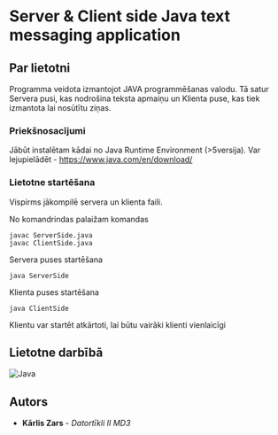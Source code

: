 # Server & Client side Java text messaging application

## Par lietotni

Programma veidota izmantojot JAVA programmēšanas valodu. Tā satur Servera pusi, kas nodrošina teksta apmaiņu un Klienta puse, kas tiek izmantota lai nosūtītu ziņas.

### Priekšnosacījumi

Jābūt instalētam kādai no Java Runtime Environment (>5versija).
Var lejupielādēt - https://www.java.com/en/download/

### Lietotne startēšana

Vispirms jākompilē servera un klienta faili.

No komandrindas palaižam komandas

```
javac ServerSide.java
javac ClientSide.java
```
Servera puses startēšana

```
java ServerSide
```
Klienta puses startēšana
```
java ClientSide
```

Klientu var startēt atkārtoti, lai būtu vairāki klienti vienlaicīgi

## Lietotne darbībā

![Java](https://user-images.githubusercontent.com/18242522/83359672-6a245d00-a384-11ea-86a8-86b0c1a5e607.jpg)


## Autors

* **Kārlis Zars** - *Datortīkli II MD3*
